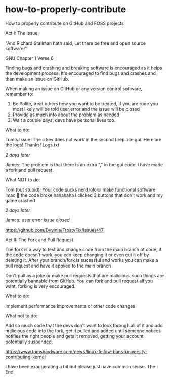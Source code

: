 # how-to-properly-contribute
How to properly contribute on GitHub and FOSS projects

Act I: The Issue

"And Richard Stallman hath said, 
Let there be free and open source software!"

GNU Chapter 1 Verse 6

Finding bugs and crashing and breaking software is encouraged as it helps the development process.
It's encouraged to find bugs and crashes and then make an issue on GitHub.

When making an issue on GitHub or any version control software, remember to:
1. Be Polite, treat others how you want to be treated, if you are rude you most likely will be told user error and the issue will be closed
2. Provide as much info about the problem as needed
3. Wait a couple days, devs have personal lives too.

What to do:

Tom's Issue: The c key does not work in the second fireplace gui. Here are the logs! Thanks!
Logs.txt

*2 days later*

James: The problem is that there is an extra "," in the gui code. I have made a fork and pull request.

What NOT to do:

Tom (but stupid): Your code sucks nerd lololol make functional software lmao 🤣 the code broke hahahaha I clicked 3 buttons that don't work and my game crashed

*2 days later*

James: user error
*issue closed*

https://github.com/Dyvinia/FrostyFix/issues/47

Act II: The Fork and Pull Request

The fork is a way to test and change code from the main branch of code,
if the code doesn't work, you can keep changing it or even cut it off by deleting it. After your branch/fork is 
sucessful and works you can make a pull request and have it applied to the main branch

Don't pull as a joke or make pull requests that are malicious, such things are potentially bannable from GitHub.
You can fork and pull request all you want, forking is very encouraged.

What to do: 

Implement performance improvements or other code changes

What not to do:

Add so much code that the devs don't want to look through all of it and add malicious code into the fork, get it pulled 
and added until someone notices notifies the right people and gets it removed, getting your account potentially suspended.

https://www.tomshardware.com/news/linux-fellow-bans-university-contributing-kernel

I have been exaggerating a bit but please just have common sense.
The End.
